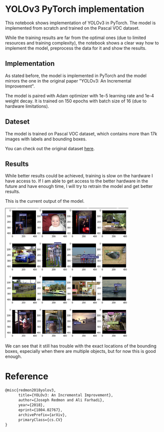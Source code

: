 # YOLOv3 PyTorch implementation

This notebook shows implementation of YOLOv3 in PyTorch. The model is implemented from scratch and trained on the Pascal VOC dataset.

While the training results are far from the optimal ones (due to limited resources and training complexity), the notebook shows a clear way how to implement the model, preprocess the data for it and show the results.

## Implementation

As stated before, the model is implemented in PyTorch and the model mirrors the one in the original paper "YOLOv3: An Incremental Improvement".

The model is paired with Adam optimizer with 1e-5 learning rate and 1e-4 weight decay. It is trained on 150 epochs with batch size of 16 (due to hardware limitations).

## Dateset

The model is trained on Pascal VOC dataset, which contains more than 17k images with labels and bounding boxes.

You can check out the original dataset [here](https://www.kaggle.com/huanghanchina/pascal-voc-2012).

## Results

While better results could be achieved, training is slow on the hardware I have access to. If I am able to get access to the better hardware in the future and have enough time, I will try to retrain the model and get better results.

This is the current output of the model.

<img src="./assets/YOLOv3.png" width="400">

We can see that it still has trouble with the exact locations of the bounding boxes, especially when there are multiple objects, but for now this is good enough.

# Reference


```
@misc{redmon2018yolov3,
      title={YOLOv3: An Incremental Improvement}, 
      author={Joseph Redmon and Ali Farhadi},
      year={2018},
      eprint={1804.02767},
      archivePrefix={arXiv},
      primaryClass={cs.CV}
}
```